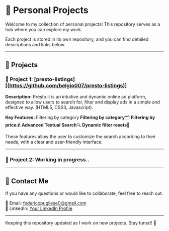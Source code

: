 # 📂 Personal Projects  

Welcome to my collection of personal projects! This repository serves as a hub where you can explore my work.  

Each project is stored in its own repository, and you can find detailed descriptions and links below.  

---

## 🔹 Projects  

### 🚀 Project 1: [presto-listings][(https://github.com/belgio007/presto-listings)] 
**Description:** Presto.it is an intuitive and dynamic online ad platform, designed to allow users to search for, filter and display ads in a simple and effective way. (HTML5, CSS3, Javascript).  

**Key Features:** Filtering by category
    **Filtering by category**🗂️
    **Filtering by price**💰
    **Advanced Textual Search**🔍
    **Dynamic filter resets**🔄

These features allow the user to customize the search according to their needs, with a clear and user-friendly interface.

---

### 🔹 Project 2: Working in progress..
---

## 📩 Contact Me  
If you have any questions or would like to collaborate, feel free to reach out:  

📧 Email: federicopugliese0@gmail.com  
💼 LinkedIn: [Your LinkedIn Profile]((https://www.linkedin.com/in/federico-pugliese-fs/))  

---

Keeping this repository updated as I work on new projects. Stay tuned! 🚀  
